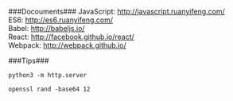 
###Docouments###
JavaScript: http://javascript.ruanyifeng.com/  
ES6: http://es6.ruanyifeng.com/  
Babel: http://babeljs.io/  
React: http://facebook.github.io/react/  
Webpack: http://webpack.github.io/  


###Tips###

`python3 -m http.server`

`openssl rand -base64 12`
